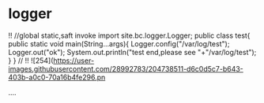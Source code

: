 # logger
!!
//global static,saft invoke
    import site.bc.logger.Logger;
    public  class test{
        public static void main(String...args){
            Logger.config("/var/log/test");
            Logger.out("ok");
            System.out.println("test end,please see "+"/var/log/test");
        }
    }
//
!!
![254](https://user-images.githubusercontent.com/28992783/204738511-d6c0d5c7-b643-403b-a0c0-70a16b4fe296.pn

....
